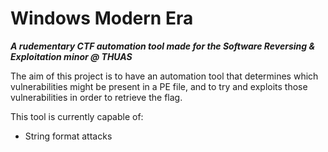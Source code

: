 # Windows Modern Era
***A rudementary CTF automation tool made for the Software Reversing & Exploitation minor @ THUAS***

The aim of this project is to have an automation tool that determines which vulnerabilities might be present in a PE file, and to try and exploits those vulnerabilities in order to retrieve the flag.

This tool is currently capable of:
 - String format attacks
